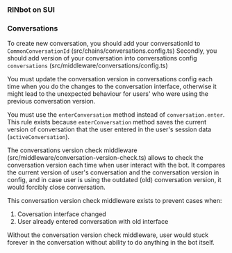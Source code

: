 ### RINbot on SUI


### Conversations

To create new conversation, you should add your conversationId to `CommonConversationId` (src/chains/conversations.config.ts)
Secondly, you should add version of your conversation into conversations config `conversations` (src/middleware/conversations/config.ts)

You must update the conversation version in conversations config each time when you do the changes to the conversation interface, otherwise it might lead to the unexpected behaviour for users' who were using the previous conversation version.

You must use the `enterConversation` method instead of `conversation.enter`.
This rule exists because `enterConversation` method saves the current version of conversation that the user entered in the user's session data (`activeConversation`).

The conversations version check middleware (src/middleware/conversation-version-check.ts) allows to check the conversation version each time when user interact with the bot. It compares the current version of user's conversation and the conversation version in config, and in case user is using the outdated (old) conversation version, it would forcibly close сonversation.

This conversation version check middleware exists to prevent cases when:
1. Coversation interface changed
2. User already entered conversation with old interface

Without the conversation version check middleware, user would stuck forever in the conversation without ability to do anything in the bot itself.

